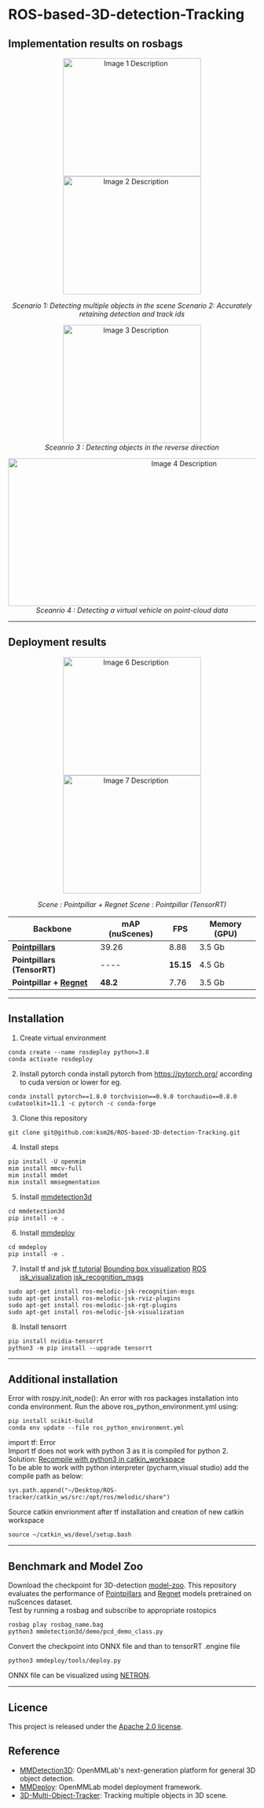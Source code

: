 # ROS-based-3D-detection-Tracking

## Implementation results on rosbags

<p align="center">
  <img src="images/2.gif" width="280" height="240" alt="Image 1 Description">
  <img src="images/3.gif" width="280" height="240" alt="Image 2 Description">
</p>

<p align="center">
  <em class="caption">Scenario 1: Detecting multiple objects in the scene</em>
  <em class="caption">Scenario 2: Accurately retaining detection and track ids</em>
</p>

<p align="center">
  <img src="images/4.gif" width="280" height="240" alt="Image 3 Description">
  <br>
  <em> Sceanrio 3 : Detecting objects in the reverse direction </em>
</p>

<p align="center">
  <img src="images/5.gif" width="700" height="300" alt="Image 4 Description">
  <br>
  <em> Sceanrio 4 : Detecting a virtual vehicle on point-cloud data </em>
</p>

-----------------------------------------------------------------------------------------------------------------------------------------------
## Deployment results 

<p align="center">
  <img src="images/6.gif" width="280" height="240" alt="Image 6 Description">
  <img src="images/7.gif" width="280" height="240" alt="Image 7 Description">
</p>

<p align="center">
  <em class="caption"> Scene : Pointpillar + Regnet</em>
  <em class="caption"> Scene : Pointpillar (TensorRT)</em>
</p>


| Backbone | mAP (nuScenes) | FPS | Memory (GPU) |
| --------------- | --------------- | --------------- | --------------- |
| **[Pointpillars](https://github.com/open-mmlab/mmdetection3d/tree/1.0/configs/pointpillars)**    | 39.26    | 8.88  | 3.5 Gb |
| **Pointpillars (TensorRT)**    | ----    | **15.15**    | 4.5 Gb |
| **Pointpillar + [Regnet](https://github.com/open-mmlab/mmdetection3d/tree/1.0/configs/regnet)**    | **48.2**    | 7.76    | 3.5 Gb |

-----------------------------------------------------------------------------------------------------------------------------------------------
## Installation
1) Create virtual environment
```
conda create --name rosdeploy python=3.8
conda activate rosdeploy
```

2) Install pytorch 
conda install pytorch from https://pytorch.org/ according to cuda version or lower for eg. 
```
conda install pytorch==1.8.0 torchvision==0.9.0 torchaudio==0.8.0 cudatoolkit=11.1 -c pytorch -c conda-forge
```

3) Clone this repository 
```
git clone git@github.com:ksm26/ROS-based-3D-detection-Tracking.git
```

4) Install steps 
```
pip install -U openmim
mim install mmcv-full
mim install mmdet
mim install mmsegmentation
```

5) Install [mmdetection3d](https://mmdetection3d.readthedocs.io/en/latest/getting_started.html)
```
cd mmdetection3d
pip install -e .
```
6) Install [mmdeploy](https://github.com/open-mmlab/mmdeploy/blob/master/docs/en/get_started.md)
```
cd mmdeploy 
pip install -e .
```

7) Install tf and jsk 
[tf tutorial](http://wiki.ros.org/tf/Tutorials/Writing%20a%20tf%20listener%20%28Python%29)
[Bounding box visualization](https://blog.csdn.net/weixin_36354875/article/details/125935782)
[ROS jsk_visualization](https://limhyungtae.github.io/2020-09-05-ROS-jsk_visualization-%EC%84%A4%EC%B9%98%ED%95%98%EB%8A%94-%EB%B2%95/)
[jsk_recognition_msgs](http://otamachan.github.io/sphinxros/indigo/packages/jsk_recognition_msgs.html)

```
sudo apt-get install ros-melodic-jsk-recognition-msgs 
sudo apt-get install ros-melodic-jsk-rviz-plugins
sudo apt-get install ros-melodic-jsk-rqt-plugins
sudo apt-get install ros-melodic-jsk-visualization
```
8) Install tensorrt 
```
pip install nvidia-tensorrt
python3 -m pip install --upgrade tensorrt
```
-----------------------------------------------------------------------------------------------------------------------------------------------
## Additional installation
Error with rospy.init_node(): An error with ros packages installation into conda environment.
Run the above ros_python_environment.yml using: 
```
pip install scikit-build
conda env update --file ros_python_environment.yml
```

import tf: Error\
Import tf does not work with python 3 as it is compiled for python 2.
Solution: [Recompile with python3 in catkin_workspace](https://answers.ros.org/question/326226/importerror-dynamic-module-does-not-define-module-export-function-pyinit__tf2/)\
To be able to work with python interpreter (pycharm,visual studio) add the compile path as below:
```
sys.path.append("~/Desktop/ROS-tracker/catkin_ws/src:/opt/ros/melodic/share")
```

Source catkin envrionment after tf installation and creation of new catkin workspace
```
source ~/catkin_ws/devel/setup.bash
```
-----------------------------------------------------------------------------------------------------------------------------------------------

## Benchmark and Model Zoo
Download the checkpoint for 3D-detection [model-zoo](https://github.com/open-mmlab/mmdetection3d/blob/master/docs/en/model_zoo.md). This repository evaluates the performance of [Pointpillars](https://github.com/open-mmlab/mmdetection3d/tree/master/configs/pointpillars) and [Regnet](https://github.com/open-mmlab/mmdetection3d/tree/master/configs/regnet) models pretrained on nuScences dataset. \
Test by running a rosbag and subscribe to appropriate rostopics 
```
rosbag play rosbag_name.bag
python3 mmdetection3d/demo/pcd_demo_class.py
```

Convert the checkpoint into ONNX file and than to tensorRT .engine file
```
python3 mmdeploy/tools/deploy.py
```
ONNX file can be visualized using [NETRON](https://github.com/lutzroeder/netron).

-----------------------------------------------------------------------------------------------------------------------------------------------
## Licence
This project is released under the [Apache 2.0 license](https://github.com/ksm26/ROS-based-3D-detection-Tracking/blob/main/LICENSE).

## Reference 
- [MMDetection3D](https://github.com/open-mmlab/mmdetection3d): OpenMMLab's next-generation platform for general 3D object detection.
- [MMDeploy](https://github.com/open-mmlab/mmdeploy): OpenMMLab model deployment framework.
- [3D-Multi-Object-Tracker](https://github.com/hailanyi/3D-Multi-Object-Tracker): Tracking multiple objects in 3D scene.
